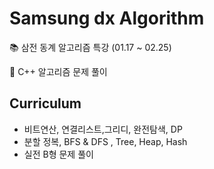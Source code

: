 # Samsung dx Algorithm 

📚 삼전 동계 알고리즘 특강 (01.17 ~ 02.25)

🎯 C++ 알고리즘 문제 풀이

## Curriculum

- 비트연산, 연결리스트,그리디, 완전탐색, DP <br>
- 분할 정복, BFS & DFS , Tree, Heap, Hash <br>
- 실전 B형 문제 풀이
  
